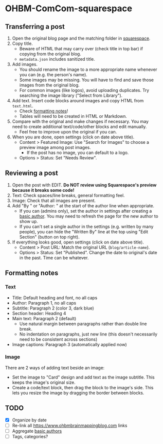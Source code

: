 # OHBM-ComCom-squarespace

## Transferring a post

1. Open the original blog page and the matching folder in [squarespace](squarespace).
2. Copy title.
   * Beware of HTML that may carry over (check title in top bar) if copying from the original blog.
   * `metadata.json` includes sanitized title.
4. Add images.
   * You should rename the image to a more appropriate name whenever you can (e.g. the person's name).
   * Some images may be missing. You will have to find and save those images from the original blog.
   * For common images (like logos), avoid uploading duplicates. Try searching the image library ("Select from Library").
5. Add text. Insert code blocks around images and copy HTML from `text.html`.
   * Check [formatting notes](#formatting-notes)!
   * Tables will need to be created in HTML or Markdown.
6. Compare with the original and make changes if necessary.
   You may need to create additional text/code/other blocks and edit manually.
   * Feel free to improve upon the original if you can.
7. When you are done, open settings (click on date above title).
   * Content > Featured Image: Use "Search for Images" to choose a preview image among post images.
      * If the post has no image, you can default to a logo.
   * Options > Status: Set "Needs Review".

## Reviewing a post

1. Open the post with EDIT. **Do NOT review using Squarespace's preview because it breaks some code!**
2. Text: Check spaces/line breaks, general formatting feel.
3. Image: Check that all images are present.
4. Add "By " or "Author: " at the start of the author line when appropriate.
   * If you can (admins only), set the author in settings after creating a
     [basic author](https://support.squarespace.com/hc/en-us/articles/205810518).
     You may need to refresh the page for the new author to show up.
   * If you can't set a single author in the settings (e.g. written by many people),
     you can hide the "Written By" line at the top using "Edit Section" (button on top right).
5. If everything looks good, open settings (click on date above title).
   * Content > Post URL: Match the original URL (`blog/article-name`).
   * Options > Status: Set "Published". Change the date to original's date in the past. Time can be whatever.

## Formatting notes

### Text
* Title: Default heading and font, no all caps
* Author: Paragraph 1, no all caps
* Subtitle: Paragraph 2 (color 3, dark blue)
* Section header: Heading 4
* Main text: Paragraph 2 (default)
   * Use natural margin between paragraphs rather than double line break.
   * No indentation on paragraphs, just new line (this doesn't necessarily need to be consistent across sections)
* Image captions: Paragraph 3 (automatically applied now)

### Image
There are 2 ways of adding text beside an image:
* Set the image to "Card" design and add text as the image subtitle.
  This keeps the image's original size.
* Create a code/text block, then drag the block to the image's side.
  This lets you resize the image by dragging the border between blocks.

## TODO

- [x] Organize by date
- [ ] Re-link all https://www.ohbmbrainmappingblog.com links
- [ ] Aggregate [basic authors](https://support.squarespace.com/hc/en-us/articles/205810518)
- [ ] Tags, categories?
